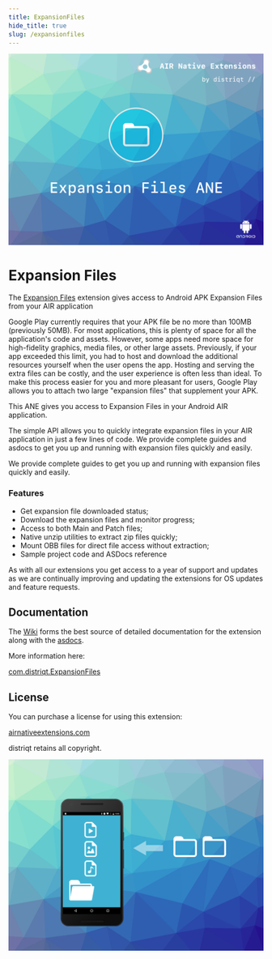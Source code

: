 ```yaml
---
title: ExpansionFiles
hide_title: true
slug: /expansionfiles
---
```


![](images/hero.png)

# Expansion Files

The [Expansion Files](http://airnativeextensions.com/extension/com.distriqt.ExpansionFiles) 
extension gives access to Android APK Expansion Files from your AIR application

Google Play currently requires that your APK file be no more than 100MB (previously 50MB). 
For most applications, this is plenty of space for all the application's code and assets. 
However, some apps need more space for high-fidelity graphics, media files, or other large 
assets. Previously, if your app exceeded this limit, you had to host and download the 
additional resources yourself when the user opens the app. Hosting and serving the extra 
files can be costly, and the user experience is often less than ideal. To make this process 
easier for you and more pleasant for users, Google Play allows you to attach two large 
"expansion files" that supplement your APK.

This ANE gives you access to Expansion Files in your Android AIR application.

The simple API allows you to quickly integrate expansion files in your AIR application in 
just a few lines of code. We provide complete guides and asdocs to get you up and running 
with expansion files quickly and easily.

We provide complete guides to get you up and running with expansion files quickly and easily.

### Features

- Get expansion file downloaded status;
- Download the expansion files and monitor progress;
- Access to both Main and Patch files;
- Native unzip utilities to extract zip files quickly;
- Mount OBB files for direct file access without extraction;
- Sample project code and ASDocs reference


As with all our extensions you get access to a year of support and updates as we are 
continually improving and updating the extensions for OS updates and feature requests.


## Documentation

The [Wiki](https://github.com/distriqt/ANE-ExpansionFiles/wiki) forms the best source of detailed documentation for the extension along with 
the [asdocs](https://docs.airnativeextensions.com/asdocs/expansionfiles). 

More information here: 

[com.distriqt.ExpansionFiles](https://airnativeextensions.com/extension/com.distriqt.ExpansionFiles)


## License

You can purchase a license for using this extension:

[airnativeextensions.com](https://airnativeextensions.com/)

distriqt retains all copyright.

![](images/promo.png)